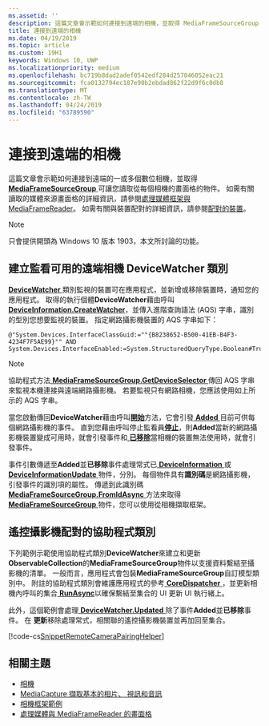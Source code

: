 ```yaml
---
ms.assetid: ''
description: 這篇文章會示範如何連接到遠端的相機，並取得 MediaFrameSourceGroup 從每部相機擷取框架。
title: 連接到遠端的相機
ms.date: 04/19/2019
ms.topic: article
ms.custom: 19H1
keywords: Windows 10, UWP
ms.localizationpriority: medium
ms.openlocfilehash: bc719b8dad2adef0542edf284d257846052eac21
ms.sourcegitcommit: fca0132794ec187e90b2ebdad862f22d9f6c0db8
ms.translationtype: MT
ms.contentlocale: zh-TW
ms.lasthandoff: 04/24/2019
ms.locfileid: "63789590"
---
```

# <a name="connect-to-remote-cameras"></a>連接到遠端的相機

這篇文章會示範如何連接到遠端的一或多個數位相機，並取得[ **MediaFrameSourceGroup** ](https://docs.microsoft.com/uwp/api/Windows.Media.Capture.Frames.MediaFrameSourceGroup)可讓您讀取從每個相機的畫面格的物件。 如需有關讀取的媒體來源畫面格的詳細資訊，請參閱[處理媒體框架與 MediaFrameReader](process-media-frames-with-mediaframereader.md)。 如需有關與裝置配對的詳細資訊，請參閱[配對的裝置](https://docs.microsoft.com/windows/uwp/devices-sensors/pair-devices)。

> [!NOTE] 
> 只會提供開頭為 Windows 10 版本 1903，本文所討論的功能。

## <a name="create-a-devicewatcher-class-to-watch-for-available-remote-cameras"></a>建立監看可用的遠端相機 DeviceWatcher 類別

[ **DeviceWatcher** ](https://docs.microsoft.com/uwp/api/windows.devices.enumeration.devicewatcher)類別監視的裝置可在應用程式，並新增或移除裝置時，通知您的應用程式。 取得的執行個體**DeviceWatcher**藉由呼叫[ **DeviceInformation.CreateWatcher**](https://docs.microsoft.com/uwp/api/windows.devices.enumeration.deviceinformation.createwatcher#Windows_Devices_Enumeration_DeviceInformation_CreateWatcher_System_String_)，並傳入進階查詢語法 (AQS) 字串，識別的型別您想要監視的裝置。 指定網路攝影機裝置的 AQS 字串如下：

```
@"System.Devices.InterfaceClassGuid:=""{B8238652-B500-41EB-B4F3-4234F7F5AE99}"" AND System.Devices.InterfaceEnabled:=System.StructuredQueryType.Boolean#True"
```

> [!NOTE] 
> 協助程式方法[ **MediaFrameSourceGroup.GetDeviceSelector** ](https://docs.microsoft.com/uwp/api/windows.media.capture.frames.mediaframesourcegroup.getdeviceselector)傳回 AQS 字串來監視本機連接與遠端網路攝影機。 若要監視只有網路相機，您應該使用如上所示的 AQS 字串。


當您啟動傳回**DeviceWatcher**藉由呼叫[**開始**](https://docs.microsoft.com/uwp/api/windows.devices.enumeration.devicewatcher.start)方法，它會引發[ **Added** ](https://docs.microsoft.com/uwp/api/windows.devices.enumeration.devicewatcher.added)目前可供每個網路攝影機的事件。 直到您藉由呼叫停止監看員[**停止**](https://docs.microsoft.com/uwp/api/windows.devices.enumeration.devicewatcher.stop)，則**Added**當新的網路攝影機裝置變成可用時，就會引發事件和[ **已移除**](https://docs.microsoft.com/en-us/uwp/api/windows.devices.enumeration.devicewatcher.removed)當相機的裝置無法使用時，就會引發事件。

事件引數傳遞至**Added**並**已移除**事件處理常式已[ **DeviceInformation** ](https://docs.microsoft.com/uwp/api/Windows.Devices.Enumeration.DeviceInformation)或[ **DeviceInformationUpdate** ](https://docs.microsoft.com/en-us/uwp/api/windows.devices.enumeration.deviceinformationupdate)物件，分別。 每個物件具有**識別碼**是網路攝影機，引發事件的識別項的屬性。 傳遞到此識別碼[ **MediaFrameSourceGroup.FromIdAsync** ](https://docs.microsoft.com/uwp/api/windows.media.capture.frames.mediaframesourcegroup.fromidasync)方法來取得[ **MediaFrameSourceGroup** ](https://docs.microsoft.com/en-us/uwp/api/windows.media.capture.frames.mediaframesourcegroup.fromidasync)物件，您可以使用從相機擷取框架。

## <a name="remote-camera-pairing-helper-class"></a>遙控攝影機配對的協助程式類別

下列範例示範使用協助程式類別**DeviceWatcher**來建立和更新**ObservableCollection**的**MediaFrameSourceGroup**物件以支援資料繫結至攝影機的清單。 一般而言，應用程式會包裝**MediaFrameSourceGroup**自訂模型類別中。 附註的協助程式類別會維護應用程式的參考[ **CoreDispatcher** ](https://docs.microsoft.com/uwp/api/Windows.UI.Core.CoreDispatcher) ，並更新相機內呼叫的集合[ **RunAsync**](https://docs.microsoft.com/uwp/api/windows.ui.core.coredispatcher.runasync)以確保繫結至集合的 UI 更新 UI 執行緒上。

此外，這個範例會處理[ **DeviceWatcher.Updated** ](https://docs.microsoft.com/uwp/api/windows.devices.enumeration.devicewatcher.updated)除了事件**Added**並**已移除**事件。 在 **更新**移除處理常式，相關聯的遙控攝影機裝置並再加回至集合。

[!code-cs[SnippetRemoteCameraPairingHelper](./code/Frames_Win10/Frames_Win10/RemoteCameraPairingHelper.cs#SnippetRemoteCameraPairingHelper)]


## <a name="related-topics"></a>相關主題

* [相機](camera.md)
* [MediaCapture 擷取基本的相片、 視訊和音訊](basic-photo-video-and-audio-capture-with-MediaCapture.md)
* [相機框架範例](https://go.microsoft.com/fwlink/?LinkId=823230)
* [處理媒體與 MediaFrameReader 的畫面格](process-media-frames-with-mediaframereader.md)
 

 




